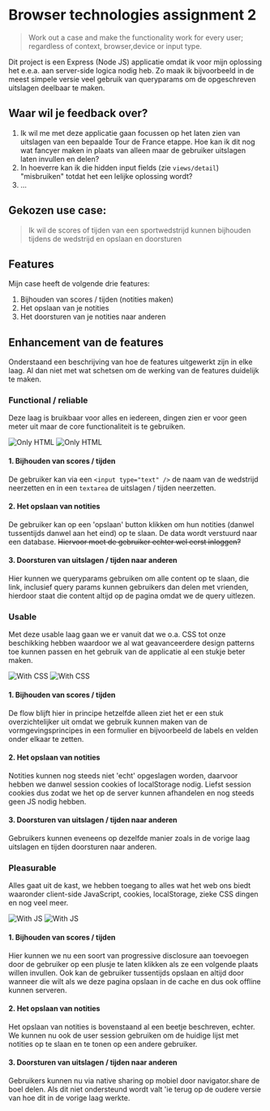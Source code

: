 # Browser technologies assignment 2
> Work out a case and make the functionality work for every user; regardless of context, browser,device or input type.

Dit project is een Express (Node JS) applicatie omdat ik voor mijn oplossing het e.e.a. aan server-side logica nodig heb. Zo maak ik bijvoorbeeld in de meest simpele versie veel gebruik van queryparams om de opgeschreven uitslagen deelbaar te maken.

## Waar wil je feedback over?
1. Ik wil me met deze applicatie gaan focussen op het laten zien van uitslagen van een bepaalde Tour de France etappe. Hoe kan ik dit nog wat fancyer maken in plaats van alleen maar de gebruiker uitslagen laten invullen en delen?
2. In hoeverre kan ik die hidden input fields (zie `views/detail`) "misbruiken" totdat het een lelijke oplossing wordt?
3. ...

## Gekozen use case:
> Ik wil de scores of tijden van een sportwedstrijd kunnen bijhouden tijdens de wedstrijd en opslaan en doorsturen

## Features
Mijn case heeft de volgende drie features:
1. Bijhouden van scores / tijden (notities maken)
2. Het opslaan van je notities
3. Het doorsturen van je notities naar anderen

## Enhancement van de features
Onderstaand een beschrijving van hoe de features uitgewerkt zijn in elke laag. Al dan niet met wat schetsen om de werking van de features duidelijk te maken.

### Functional / reliable
Deze laag is bruikbaar voor alles en iedereen, dingen zien er voor geen meter uit maar de core functionaliteit is te gebruiken.

![Only HTML](git-assets/html-only-1.jpeg)
![Only HTML](git-assets/html-only-2.jpeg)

#### 1. Bijhouden van scores / tijden
De gebruiker kan via een `<input type="text" />` de naam van de wedstrijd neerzetten en in een `textarea` de uitslagen / tijden neerzetten.

#### 2. Het opslaan van notities
De gebruiker kan op een 'opslaan' button klikken om hun notities (danwel tussentijds danwel aan het eind) op te slaan. De data wordt verstuurd naar een database. ~~Hiervoor moet de gebruiker echter wel eerst inloggen?~~

#### 3. Doorsturen van uitslagen / tijden naar anderen
Hier kunnen we queryparams gebruiken om alle content op te slaan, die link, inclusief query params kunnen gebruikers dan delen met vrienden, hierdoor staat die content altijd op de pagina omdat we de query uitlezen.

### Usable
Met deze usable laag gaan we er vanuit dat we o.a. CSS tot onze beschikking hebben waardoor we al wat geavanceerdere design patterns toe kunnen passen en het gebruik van de applicatie al een stukje beter maken.

![With CSS](git-assets/with-css-1.jpeg)
![With CSS](git-assets/with-css-2.jpeg)

#### 1. Bijhouden van scores / tijden
De flow blijft hier in principe hetzelfde alleen ziet het er een stuk overzichtelijker uit omdat we gebruik kunnen maken van de vormgevingsprincipes in een formulier en bijvoorbeeld de labels en velden onder elkaar te zetten.

#### 2. Het opslaan van notities
Notities kunnen nog steeds niet 'echt' opgeslagen worden, daarvoor hebben we danwel session cookies of localStorage nodig. Liefst session cookies dus zodat we het op de server kunnen afhandelen en nog steeds geen JS nodig hebben.

#### 3. Doorsturen van uitslagen / tijden naar anderen
Gebruikers kunnen eveneens op dezelfde manier zoals in de vorige laag uitslagen en tijden doorsturen naar anderen.

### Pleasurable
Alles gaat uit de kast, we hebben toegang to alles wat het web ons biedt waaronder client-side JavaScript, cookies, localStorage, zieke CSS dingen en nog veel meer.

![With JS](git-assets/with-js-1.jpeg)
![With JS](git-assets/with-js-2.jpeg)

#### 1. Bijhouden van scores / tijden
Hier kunnen we nu een soort van progressive disclosure aan toevoegen door de gebruiker op een plusje te laten klikken als ze een volgende plaats willen invullen. Ook kan de gebruiker tussentijds opslaan en altijd door wanneer die wilt als we deze pagina opslaan in de cache en dus ook offline kunnen serveren.

#### 2. Het opslaan van notities
Het opslaan van notities is bovenstaand al een beetje beschreven, echter. We kunnen nu ook de user session gebruiken om de huidige lijst met notities op te slaan en te tonen op een andere gebruiker.

#### 3. Doorsturen van uitslagen / tijden naar anderen
Gebruikers kunnen nu via native sharing op mobiel door navigator.share de boel delen. Als dit niet ondersteund wordt valt 'ie terug op de oudere versie van hoe dit in de vorige laag werkte.